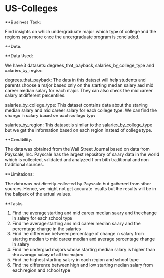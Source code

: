 # US-Colleges

**Business Task: 

Find insights on which undergraduate major, which type of college and the regions pays more once the undergraduate program is concluded.

**Data:

**Data Used:

We have 3 datasets: degrees_that_payback, salaries_by_college_type and salaries_by_region

degrees_that_payback: The data in this dataset will help students and parents choose a major based only on the starting median salary and mid career median salary for each major. They can also check the mid career salary at different percentiles.

salaries_by_college_type: This dataset contains data about the starting median salary and mid career salary for each college type. We can find the change in salary based on each college type

salaries_by_region: This dataset is similar to the salaries_by_college_type but we get the information based on each region instead of college type.

**Credibility:

The data was obtained from the Wall Street Journal based on data from Payscale, Inc. Payscale has the largest repository of salary data in the world which is collected, validated and analyzed from bith traditional and non traditional sources.

**Limitations:

The data was not directly collected by Payscale but gathered from other sources. Hence, we might not get accurate results but the results will be in the ballpark of the actual values.

**Tasks:
1. Find the average starting and mid career median salary and the change in salary for each school type
2. Find the average starting and mid career median salary and the percentage change in the salaries
3. Find the difference between percentage of change in salary from starting median to mid career median and average percentage change in salary
4. Find the undergrad majors whose starting median salary is higher than the average salary of all the majors
5. Find the highest starting salary in each region and school type
6. Find the difference between high and low starting median salary from each region and school type
